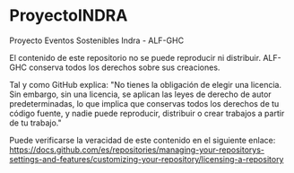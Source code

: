 # ProyectoINDRA
Proyecto Eventos Sostenibles Indra - ALF-GHC

El contenido de este repositorio no se puede reproducir ni distribuir. ALF-GHC conserva todos los derechos sobre sus creaciones.

Tal y como GitHub explica: "No tienes la obligación de elegir una licencia. Sin embargo, sin una licencia, se aplican las leyes de derecho de autor predeterminadas, lo que implica que conservas todos los derechos de tu código fuente, y nadie puede reproducir, distribuir o crear trabajos a partir de tu trabajo."

Puede verificarse la veracidad de este contenido en el siguiente enlace: https://docs.github.com/es/repositories/managing-your-repositorys-settings-and-features/customizing-your-repository/licensing-a-repository
